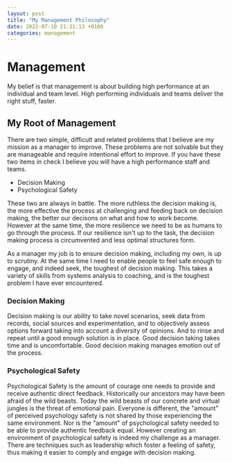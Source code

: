 ```yaml
---  
layout: post 
title: "My Management Philosophy" 
date: 2022-07-10 21:21:13 +0100 
categories: management
---
```


# Management

My belief is that management is about building high performance at an individual and team level. High performing individuals and teams deliver the right stuff, faster.

## My Root of Management

There are two simple, difficult and related problems that I believe are my mission as a manager to improve. These problems are not solvable but they are manageable and require intentional effort to improve. If you have these two items in check I believe you will have a high performance staff and teams.

- Decision Making
- Psychological Safety

These two are always in battle. The more ruthless the decision making is, the more effective the process at challenging and feeding back on decision making, the better our decisons on what and how to work become. However at the same time, the more resilience we need to be as humans to go through the process. If our resilience isn't up to the task, the decision making process is circumvented and less optimal structures form.

As a manager my job is to ensure decision making, including my own, is up to scrutiny. At the same time I need to enable people to feel safe enough to engage, and indeed seek, the toughest of decision making. This takes a variety of skills from systems analysis to coaching, and is the toughest problem I have ever encountered.

### Decision Making

Decision making is our ability to take novel scenarios, seek data from records, social sources and experimentation, and to objectively assess options forward taking into account a diversity of opinions. And to rinse and repeat until a good enough solution is in place. Good decision taking takes time and is uncomfortable. Good decision making manages emotion out of the process.

### Psychological Safety

Psychological Safety is the amount of courage one needs to provide and receive authentic direct feedback. Historically our ancestors may have been afraid of the wild beasts. Today the wild beasts of our concrete and virtual jungles is the threat of emotional pain. Everyone is different, the "amount" of perceived psychology safety is not shared by those experiencing the same environment. Nor is the "amount" of psychological safety needed to be able to provide authentic feedback equal. However creating an environment of psychological safety is indeed my challenge as a manager. There are techniques such as leadership which foster a feeling of safety, thus making it easier to comply and engage with decision making.



